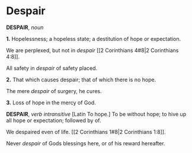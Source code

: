 # Despair

**DESPAIR**, _noun_

**1.** Hopelessness; a hopeless state; a destitution of hope or expectation.

We are perplexed, but not in _despair_ [[2 Corinthians 4#8|2 Corinthians 4:8]].

All safety in _despair_ of safety placed.

**2.** That which causes despair; that of which there is no hope.

The mere _despair_ of surgery, he cures.

**3.** Loss of hope in the mercy of God.

**DESPAIR**, _verb intransitive_ \[Latin To hope.\] To be without hope; to hive up all hope or expectation; followed by of.

We despaired even of life. [[2 Corinthians 1#8|2 Corinthians 1:8]].

Never _despair_ of Gods blessings here, or of his reward hereafter.